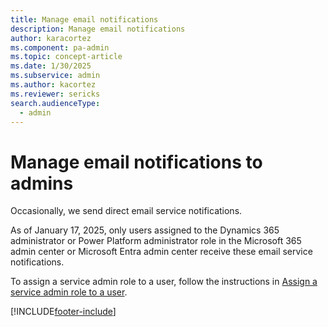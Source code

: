 ```yaml
---
title: Manage email notifications 
description: Manage email notifications
author: karacortez
ms.component: pa-admin
ms.topic: concept-article
ms.date: 1/30/2025
ms.subservice: admin
ms.author: kacortez
ms.reviewer: sericks
search.audienceType: 
  - admin
---
```

# Manage email notifications to admins

Occasionally, we send direct email service notifications. 

As of January 17, 2025, only users assigned to the Dynamics 365 administrator or Power Platform administrator role in the Microsoft 365 admin center or Microsoft Entra admin center receive these email service notifications. 

To assign a service admin role to a user, follow the instructions in [Assign a service admin role to a user](use-service-admin-role-manage-tenant.md#assign-a-service-admin-role-to-a-user).


[!INCLUDE[footer-include](../includes/footer-banner.md)]
